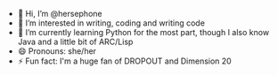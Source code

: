 - 👋 Hi, I’m @hersephone
- 👀 I’m interested in writing, coding and writing code
- 🌱 I’m currently learning Python for the most part, though I also know Java and a little bit of ARC/Lisp
- 😄 Pronouns: she/her
- ⚡ Fun fact: I'm a huge fan of DROPOUT and Dimension 20
